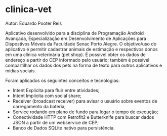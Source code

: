 # clinica-vet

Autor: Eduardo Pooter Reis

Aplicativo desenvolvido para a disciplina de Programação Android Avançada, Especialização em Desenvolvimento de Aplicações para Dispostivos Móveis da Faculdade Senac Porto Alegre.
O objetivo/uso do aplicativo é permitir cadastrar animais de estimação e respectivos donos em uma clínica veterinária (pet shop). É possível obter os dados de endereço a partir do CEP informado pelo usuário; também é possível compartilhar os dados dos pets na forma de texto para outros aplicativos e mídias sociais.

Foram aplicados os seguintes conceitos e tecnologias:
- Intent Explicita para fluir entre atividades;
- Intent Implicita com social share;
- Receiver (broadcast receiver) para avisar o usuário sobre eventos de carregamento da bateria;
- Service rodando em plano de fundo para logar o tempo de execução;
- Conectividade HTTP com Retrofit2 e Butterknife para buscar dados JSON a partir de um webservice de CEP;
- Banco de Dados SQLite nativo para persistência.
